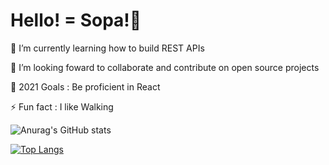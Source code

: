 # Hello! = Sopa!👋

🌱 I’m currently learning how to build REST APIs

👯 I’m looking foward to collaborate and contribute on open source projects

🥅 2021 Goals : Be proficient in React

⚡ Fun fact : I like Walking

![Anurag's GitHub stats](https://github-readme-stats.vercel.app/api?username=sankaire&count_private=true&show_icons=true)


[![Top Langs](https://github-readme-stats.vercel.app/api/top-langs/?username=sankaire&langs_count=8)](https://github.com/anuraghazra/github-readme-stats)












